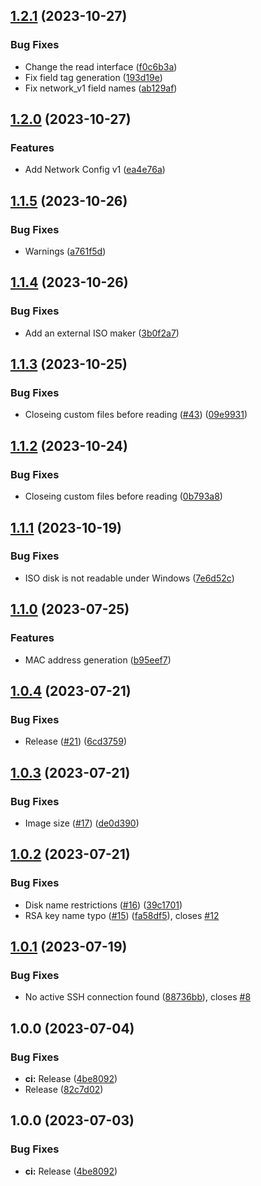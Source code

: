 ## [1.2.1](https://github.com/vaerh/terraform-provider-cloudinit-drive/compare/v1.2.0...v1.2.1) (2023-10-27)


### Bug Fixes

* Change the read interface ([f0c6b3a](https://github.com/vaerh/terraform-provider-cloudinit-drive/commit/f0c6b3aaf185cd9aa6466c4005c702cbf6e3a0d0))
* Fix field tag generation ([193d19e](https://github.com/vaerh/terraform-provider-cloudinit-drive/commit/193d19ee379c2290897b1c2d44b5a4f52309b973))
* Fix network_v1 field names ([ab129af](https://github.com/vaerh/terraform-provider-cloudinit-drive/commit/ab129af512f5310e119b7f0e69f2f37dc85e9597))

## [1.2.0](https://github.com/vaerh/terraform-provider-cloudinit-drive/compare/v1.1.5...v1.2.0) (2023-10-27)


### Features

* Add Network Config v1 ([ea4e76a](https://github.com/vaerh/terraform-provider-cloudinit-drive/commit/ea4e76a0555d52f3df82ed420e5b8387fdc77766))

## [1.1.5](https://github.com/vaerh/terraform-provider-cloudinit-drive/compare/v1.1.4...v1.1.5) (2023-10-26)


### Bug Fixes

* Warnings ([a761f5d](https://github.com/vaerh/terraform-provider-cloudinit-drive/commit/a761f5db99f31719c164a3dc74dcf04e2b4868d9))

## [1.1.4](https://github.com/vaerh/terraform-provider-cloudinit-drive/compare/v1.1.3...v1.1.4) (2023-10-26)


### Bug Fixes

* Add an external ISO maker ([3b0f2a7](https://github.com/vaerh/terraform-provider-cloudinit-drive/commit/3b0f2a796b8505ec12b4ea1a582b7a740e7ad452))

## [1.1.3](https://github.com/vaerh/terraform-provider-cloudinit-drive/compare/v1.1.2...v1.1.3) (2023-10-25)


### Bug Fixes

* Closeing custom files before reading ([#43](https://github.com/vaerh/terraform-provider-cloudinit-drive/issues/43)) ([09e9931](https://github.com/vaerh/terraform-provider-cloudinit-drive/commit/09e99315510438996baa3006649a474dce4e98aa))

## [1.1.2](https://github.com/vaerh/terraform-provider-cloudinit-drive/compare/v1.1.1...v1.1.2) (2023-10-24)


### Bug Fixes

* Closeing custom files before reading ([0b793a8](https://github.com/vaerh/terraform-provider-cloudinit-drive/commit/0b793a81c98c5ce4c2043194d96ff868759e0945))

## [1.1.1](https://github.com/vaerh/terraform-provider-cloudinit-drive/compare/v1.1.0...v1.1.1) (2023-10-19)


### Bug Fixes

* ISO disk is not readable under Windows ([7e6d52c](https://github.com/vaerh/terraform-provider-cloudinit-drive/commit/7e6d52c2ecdf6c5542aca6a095b99ab788ad3742))

## [1.1.0](https://github.com/vaerh/terraform-provider-cloudinit-drive/compare/v1.0.4...v1.1.0) (2023-07-25)


### Features

* MAC address generation ([b95eef7](https://github.com/vaerh/terraform-provider-cloudinit-drive/commit/b95eef75dfb195ac3ce8fd0207a1478372f352ff))

## [1.0.4](https://github.com/vaerh/terraform-provider-cloudinit-drive/compare/v1.0.3...v1.0.4) (2023-07-21)


### Bug Fixes

* Release ([#21](https://github.com/vaerh/terraform-provider-cloudinit-drive/issues/21)) ([6cd3759](https://github.com/vaerh/terraform-provider-cloudinit-drive/commit/6cd375945bc414e6bb45c75e2d5703970de79299))

## [1.0.3](https://github.com/vaerh/terraform-provider-cloudinit-drive/compare/v1.0.2...v1.0.3) (2023-07-21)


### Bug Fixes

* Image size ([#17](https://github.com/vaerh/terraform-provider-cloudinit-drive/issues/17)) ([de0d390](https://github.com/vaerh/terraform-provider-cloudinit-drive/commit/de0d39045d47f775c2fee0948606afe6417495b2))

## [1.0.2](https://github.com/vaerh/terraform-provider-cloudinit-drive/compare/v1.0.1...v1.0.2) (2023-07-21)


### Bug Fixes

* Disk name restrictions ([#16](https://github.com/vaerh/terraform-provider-cloudinit-drive/issues/16)) ([39c1701](https://github.com/vaerh/terraform-provider-cloudinit-drive/commit/39c17010642366b3889061518778ec216b908744))
* RSA key name typo ([#15](https://github.com/vaerh/terraform-provider-cloudinit-drive/issues/15)) ([fa58df5](https://github.com/vaerh/terraform-provider-cloudinit-drive/commit/fa58df553a82eed89507c880c9f707f314f80554)), closes [#12](https://github.com/vaerh/terraform-provider-cloudinit-drive/issues/12)

## [1.0.1](https://github.com/vaerh/terraform-provider-cloudinit-drive/compare/v1.0.0...v1.0.1) (2023-07-19)


### Bug Fixes

* No active SSH connection found ([88736bb](https://github.com/vaerh/terraform-provider-cloudinit-drive/commit/88736bb4026e3f444d73e4b2721a4929369c34c7)), closes [#8](https://github.com/vaerh/terraform-provider-cloudinit-drive/issues/8)

## 1.0.0 (2023-07-04)


### Bug Fixes

* **ci:** Release ([4be8092](https://github.com/vaerh/terraform-provider-cloudinit-drive/commit/4be8092eb140373d6555e47b826df91b8268d4bc))
* Release ([82c7d02](https://github.com/vaerh/terraform-provider-cloudinit-drive/commit/82c7d02684d1b8b6df897755da903b6d03bbae7c))

## 1.0.0 (2023-07-03)


### Bug Fixes

* **ci:** Release ([4be8092](https://github.com/vaerh/terraform-provider-cloudinit-drive/commit/4be8092eb140373d6555e47b826df91b8268d4bc))
